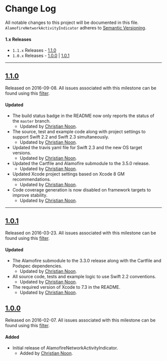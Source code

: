 # Change Log
All notable changes to this project will be documented in this file.
`AlamofireNetworkActivityIndicator` adheres to [Semantic Versioning](http://semver.org/).

#### 1.x Releases

- `1.1.x` Releases - [1.1.0](#110)
- `1.0.x` Releases - [1.0.0](#100) | [1.0.1](#101)

---

## [1.1.0](https://github.com/Alamofire/AlamofireNetworkActivityIndicator/releases/tag/1.1.0)
Released on 2016-09-08. All issues associated with this milestone can be found using this
[filter](https://github.com/Alamofire/AlamofireNetworkActivityIndicator/issues?utf8=✓&q=milestone%3A1.1.0).

#### Updated
- The build status badge in the README now only reports the status of the `master` branch.
  - Updated by [Christian Noon](https://github.com/cnoon).
- The source, test and example code along with project settings to support Swift 2.2
  and Swift 2.3 simultaneously.
  - Updated by [Christian Noon](https://github.com/cnoon).
- Updated the travis yaml file for Swift 2.3 and the new OS target versions.
  - Updated by [Christian Noon](https://github.com/cnoon).
- Updated the Cartfile and Alamofire submodule to the 3.5.0 release.
  - Updated by [Christian Noon](https://github.com/cnoon).
- Updated Xcode project settings based on Xcode 8 GM recommendations.
  - Updated by [Christian Noon](https://github.com/cnoon).
- Code coverage generation is now disabled on framework targets to improve stability.
  - Updated by [Christian Noon](https://github.com/cnoon).

---

## [1.0.1](https://github.com/Alamofire/AlamofireNetworkActivityIndicator/releases/tag/1.0.1)
Released on 2016-03-23. All issues associated with this milestone can be found using this
[filter](https://github.com/Alamofire/AlamofireNetworkActivityIndicator/issues?utf8=✓&q=milestone%3A1.0.1).

#### Updated
- The Alamofire submodule to the 3.3.0 release along with the Cartfile
  and Podspec dependencies.
  - Updated by [Christian Noon](https://github.com/cnoon).
- All source code, tests and example logic to use Swift 2.2 conventions.
  - Updated by [Christian Noon](https://github.com/cnoon).
- The required version of Xcode to 7.3 in the README.
  - Updated by [Christian Noon](https://github.com/cnoon).

## [1.0.0](https://github.com/Alamofire/AlamofireNetworkActivityIndicator/releases/tag/1.0.0)
Released on 2016-02-07. All issues associated with this milestone can be found using this
[filter](https://github.com/Alamofire/AlamofireNetworkActivityIndicator/issues?utf8=✓&q=milestone%3A1.0.0).

#### Added
- Initial release of AlamofireNetworkActivityIndicator.
  - Added by [Christian Noon](https://github.com/cnoon).
